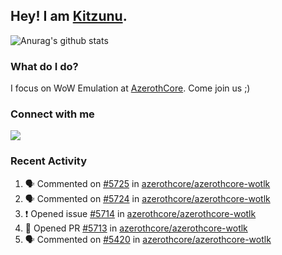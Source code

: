 ## Hey! I am [Kitzunu](https://Github.com/Kitzunu).

![Anurag's github stats](https://github-readme-stats.kitzunu.vercel.app/api?username=Kitzunu&show_icons=true)

### What do I do?

I focus on WoW Emulation at [AzerothCore](https://Github.com/AzerothCore). Come join us ;)

### Connect with me
[![](https://img.shields.io/badge/AzerothCore%20Discord-Connect%20with%20me!-green)](https://discord.com/invite/gkt4y2x)

### Recent Activity

<!--START_SECTION:activity-->
1. 🗣 Commented on [#5725](https://github.com/azerothcore/azerothcore-wotlk/issues/5725) in [azerothcore/azerothcore-wotlk](https://github.com/azerothcore/azerothcore-wotlk)
2. 🗣 Commented on [#5724](https://github.com/azerothcore/azerothcore-wotlk/issues/5724) in [azerothcore/azerothcore-wotlk](https://github.com/azerothcore/azerothcore-wotlk)
3. ❗️ Opened issue [#5714](https://github.com/azerothcore/azerothcore-wotlk/issues/5714) in [azerothcore/azerothcore-wotlk](https://github.com/azerothcore/azerothcore-wotlk)
4. 💪 Opened PR [#5713](https://github.com/azerothcore/azerothcore-wotlk/pull/5713) in [azerothcore/azerothcore-wotlk](https://github.com/azerothcore/azerothcore-wotlk)
5. 🗣 Commented on [#5420](https://github.com/azerothcore/azerothcore-wotlk/issues/5420) in [azerothcore/azerothcore-wotlk](https://github.com/azerothcore/azerothcore-wotlk)
<!--END_SECTION:activity-->
